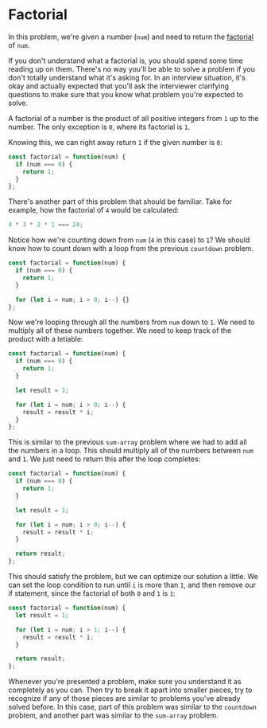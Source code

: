 # Factorial

In this problem, we're given a number (`num`) and need to return the [factorial](https://en.wikipedia.org/wiki/Factorial) of `num`.

If you don't understand what a factorial is, you should spend some time reading up on them. There's no way you'll be able to solve a problem if you don't totally understand what it's asking for. In an interview situation, it's okay and actually expected that you'll ask the interviewer clarifying questions to make sure that you know what problem you're expected to solve.

A factorial of a number is the product of all positive integers from `1` up to the number. The only exception is `0`, where its factorial is `1`.

Knowing this, we can right away return `1` if the given number is `0`:

```js
const factorial = function(num) {
  if (num === 0) {
    return 1;
  }
};
```

There's another part of this problem that should be familiar. Take for example, how the factorial of `4` would be calculated:

```js
4 * 3 * 2 * 1 === 24;
```

Notice how we're counting down from `num` (`4` in this case) to `1`? We should know how to count down with a loop from the previous `countdown` problem.

```js
const factorial = function(num) {
  if (num === 0) {
    return 1;
  }

  for (let i = num; i > 0; i--) {}
};
```

Now we're looping through all the numbers from `num` down to `1`. We need to multiply all of these numbers together. We need to keep track of the product with a letiable:

```js
const factorial = function(num) {
  if (num === 0) {
    return 1;
  }

  let result = 1;

  for (let i = num; i > 0; i--) {
    result = result * i;
  }
};
```

This is similar to the previous `sum-array` problem where we had to add all the numbers in a loop. This should multiply all of the numbers between `num` and `1`. We just need to return this after the loop completes:

```js
const factorial = function(num) {
  if (num === 0) {
    return 1;
  }

  let result = 1;

  for (let i = num; i > 0; i--) {
    result = result * i;
  }

  return result;
};
```

This should satisfy the problem, but we can optimize our solution a little. We can set the loop condition to run until `i` is more than `1`, and then remove our if statement, since the factorial of both `0` and `1` is `1`:

```js
const factorial = function(num) {
  let result = 1;

  for (let i = num; i > 1; i--) {
    result = result * i;
  }

  return result;
};
```

Whenever you're presented a problem, make sure you understand it as completely as you can. Then try to break it apart into smaller pieces, try to recognize if any of those pieces are similar to problems you've already solved before. In this case, part of this problem was similar to the `countdown` problem, and another part was similar to the `sum-array` problem.
